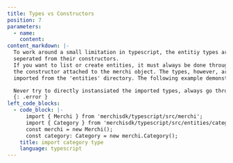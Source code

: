 ```yaml
---
title: Types vs Constructors
position: 7
parameters:
  - name:
    content:
content_markdown: |-
  To work around a small limitation in typescript, the entitiy types are
  seperated from their constructors.
  If you want to list or create entities, it must always be done through
  the constructor attached to the merchi object. The types, however, are
  imported from the 'entities' directory. The following example demonstrates:

  Never try to directly instansiated the imported types, always go through the merchi object.
  {: .error }
left_code_blocks:
  - code_block: |-
      import { Merchi } from 'merchisdk/typescript/src/merchi';
      import { Category } from 'merchisdk/typescript/src/entities/category''
      const merchi = new Merchi();
      const category: Category = new merchi.Category();
    title: import category type
    language: typescript
---
```

